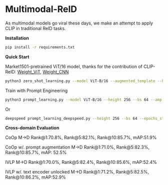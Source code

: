 # Multimodal-ReID

As multimodal models go viral these days, we make an attempt to apply CLIP in traditional ReID tasks.

**Installation**

```bash
pip install -r requirements.txt
```

**Quick Start**

Market1501-pretrained ViT/16 model, 
thanks for the contribution of CLIP-ReID: 
[Weight_ViT](https://drive.google.com/file/d/1GnyAVeNOg3Yug1KBBWMKKbT2x43O5Ch7/view), 
[Weight_CNN](https://drive.google.com/file/d/1sBqCr5LxKcO9J2V0IvLQPb0wzwVzIZUp/view)

```bash
python3 zero_shot_learning.py --model ViT-B/16 --augmented_template --height 256
```

Train with Prompt Engineering
```bash
python3 prompt_learning.py --model ViT-B/16 --height 256 --bs 64 --amp --epochs_stage1 120 --epochs_stage2 60 --training_mode ivlp  --test_dataset dukemtmc
```
Or
```bash
deepspeed prompt_learning_deepspeed.py --height 256 --bs 64 --epochs_stage1 120
```

**Cross-domain Evaluation**

CoOp M->D Rank@1:70.8%, Rank@5:82.1%, Rank@10:85.7%, mAP:51.9%

CoOp w/. prompt augmentation M->D Rank@1:71.0%, Rank@5:82.3%, Rank@10:85.7%, mAP: 52.5%

IVLP M->D Rank@1:70.0%, Rank@5:82.4%, Rank@10:85.6%, mAP:52.4%

IVLP w/. text encoder unlocked M->D Rank@1:71.2%, Rank@5:82.5%, Rank@10:86.2%, mAP:52.9%